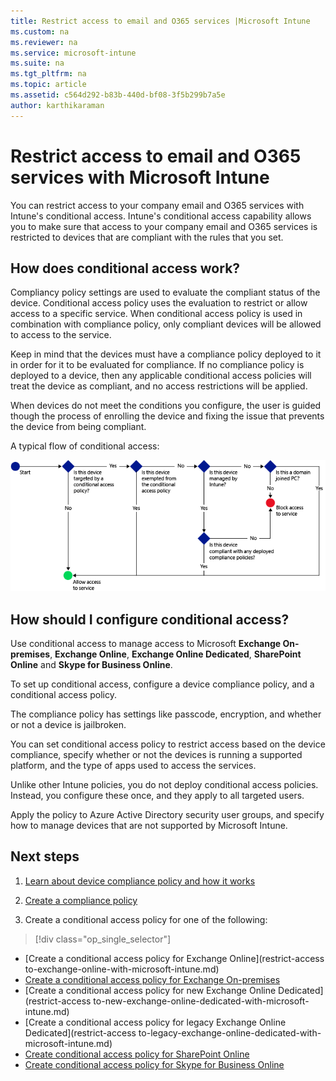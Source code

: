 ```yaml
---
title: Restrict access to email and O365 services |Microsoft Intune
ms.custom: na
ms.reviewer: na
ms.service: microsoft-intune
ms.suite: na
ms.tgt_pltfrm: na
ms.topic: article
ms.assetid: c564d292-b83b-440d-bf08-3f5b299b7a5e
author: karthikaraman
---
```

# Restrict access to email and O365 services with Microsoft Intune
You can restrict access to your company email and O365 services with Intune's conditional access. Intune's conditional access capability allows you to make sure that access to your company email and O365 services is restricted to devices that are compliant with the rules that you set.
## How does conditional access work?
Compliancy policy settings are used to evaluate the compliant status of the device. Conditional access policy uses the evaluation to restrict or allow access to a specific service. When conditional access policy is used in combination with compliance policy, only compliant devices will be allowed to access to the service.

Keep in mind that the devices must have a compliance policy deployed to it in order for it to be evaluated for compliance.
If no compliance policy is deployed to a device, then any applicable conditional access policies will treat the device as compliant, and no access restrictions will be applied.

When devices do not meet the conditions you configure, the user is guided though the process of enrolling the device and fixing the issue that prevents the device from being compliant.

A typical flow of conditional access:

![](./media/ConditionalAccess4.png)

## How should I configure conditional access?
Use conditional access to manage access to Microsoft **Exchange On-premises**, **Exchange Online**, **Exchange Online Dedicated**,  **SharePoint Online** and **Skype for Business Online**.

To set up conditional access, configure a device compliance policy, and a conditional access policy.

The compliance policy has settings like passcode, encryption, and whether or not a device is jailbroken.  

You can set conditional access policy to restrict access based on the device compliance, specify whether or not the devices is running a supported platform, and the type of apps used to access the services.

Unlike other Intune policies, you do not deploy conditional access policies. Instead, you configure these once, and they apply to all targeted users.

Apply the policy to Azure Active Directory security user groups, and specify how to manage devices that are not supported by Microsoft Intune.  


## Next steps
1. [Learn about device compliance policy and how it works ](introduction-to-device-compliance-policies-in-microsoft-intune.md)

2. [Create a compliance policy](create-a-device-compliance-policy-in-microsoft-intune.md)

2.  Create a conditional access policy for one of the following:
> [!div class="op_single_selector"]
  - [Create a conditional access policy for Exchange Online](restrict-access to-exchange-online-with-microsoft-intune.md)
  - [Create a conditional access policy for Exchange On-premises](restrict-access-to-exchange-onpremises-with-microsoft-intune.md)
  - [Create a conditional access policy for new Exchange Online Dedicated](restrict-access to-new-exchange-online-dedicated-with-microsoft-intune.md)
  - [Create a conditional access policy for legacy Exchange Online Dedicated](restrict-access to-legacy-exchange-online-dedicated-with-microsoft-intune.md)
  - [Create conditional access policy for SharePoint Online](restrict-access-to-sharepoint-online-with-microsoft-intune.md)
  - [Create conditional access policy for Skype for Business Online](restrict-access-to-skype-for-business-online-with-microsoft-intune.md)
